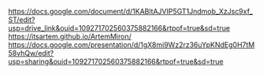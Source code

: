 https://docs.google.com/document/d/1KABltAJVIP5GT1Jndmob_XzJsc9xf_ST/edit?usp=drive_link&ouid=109271702560375882166&rtpof=true&sd=true
https://itsartem.github.io/ArtemMiron/
https://docs.google.com/presentation/d/1gX8mi9Wz2rz36uYpKNdEg0H7tM58vhQw/edit?usp=sharing&ouid=109271702560375882166&rtpof=true&sd=true
